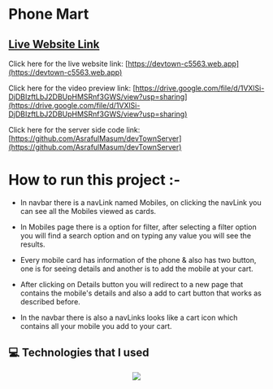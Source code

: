 # Phone Mart

## [ Live Website Link](https://devtown-c5563.web.app)

Click here for the live website link: [https://devtown-c5563.web.app](https://devtown-c5563.web.app)

Click here for the video preview link: [https://drive.google.com/file/d/1VXlSi-DjDBIzftLbJ2DBUpHMSRnf3GWS/view?usp=sharing](https://drive.google.com/file/d/1VXlSi-DjDBIzftLbJ2DBUpHMSRnf3GWS/view?usp=sharing)

Click here for the server side code link: [https://github.com/AsrafulMasum/devTownServer](https://github.com/AsrafulMasum/devTownServer)

# How to run this project :- 

- In navbar there is a navLink named Mobiles, on clicking the navLink you can see all the Mobiles viewed as cards.

- In Mobiles page there is a option for filter, after selecting a filter option you will find a search option and on typing any value you will see the results.

- Every mobile card has information of the phone & also has two button, one is for seeing details and another is to add the mobile at your cart.

- After clicking on Details button you will redirect to a new page that contains the mobile's details and also a add to cart button that works as described before.

- In the navbar there is also a navLinks looks like a cart icon which contains all your mobile you add to your cart.

## 💻 Technologies that I used

  <p align="center">
  <a href="https://skillicons.dev">
    <img src="https://skillicons.dev/icons?i=js,tailwind,react,firebase,nodejs,mongodb,express" />
  </a>
</p>

